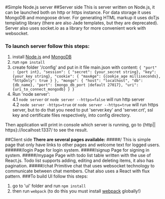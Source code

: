 #Simple Node.js server
##Server side
This is server written on Node.js, it can be launched both on http or https instance.
For data storage it uses MongoDB and mongoose driver.
For generating HTML markup it uses doTjs templating library (there are also Jade templates, but they are deprecated).
Server also uses socket.io as a library for more convenient work with websocket.
### To launch server follow this steps:
  1. install <a target="_blank" href="https://nodejs.org">Node.js<a> and <a target="_blank" href="http://docs.mongodb.org/manual">MongoDB<a>
  2. run `npm install`
  3. create folder '/config' and put in it file main.json with content:
    `{
      "port" : {port int},
      "session": {
        "secret": {your_secret string},
        "key": {your_key string},
        "cookie": {
          "maxAge": {cookie_age milliseconds},
          "httpOnly": true
        }
      },
    "mongo": {
      "host": "localhost",
      "db": {db_name},
      "port": {mongo_db_port |default 27017},
      "uri": {uri_to_connect_mongodb}
    }
  }`
  4. Run 'node server':
    </br>4.1 `node server` or `node server --https=false` will run http server
    </br>4.2 `node server -https=true` or `node server --https=true` will run https server, but to do that you need to put 'server.key' and 'server.crt', ssl key and certificate files respectively, into config directory.

Then application will print in console which server is running, go to {http|| https}://localhost:1337/ to see the result.

##Client side
<b>There are several pages available:</b>
#####/
This is simple page that only have links to other pages and welcome text for logged users.
######/login
Page for login  system.
#####/signup
Page for signing in system.
#####/mypage
Page with todo list table written with the use of React.js. Todo list supports adding, editing and deleting items, it also has pagination.
#####/chat
Primitive chat that uses websocket technology to communicate between chat members. Chat also uses a React with flux pattern.
###To build UI follow this steps:
  1. go to 'ui' folder and run `npm install` 
  2. then run `webpack` (to do this you must install <a target="_blank" href="http://webpack.github.io">webpack<a> globally!)
